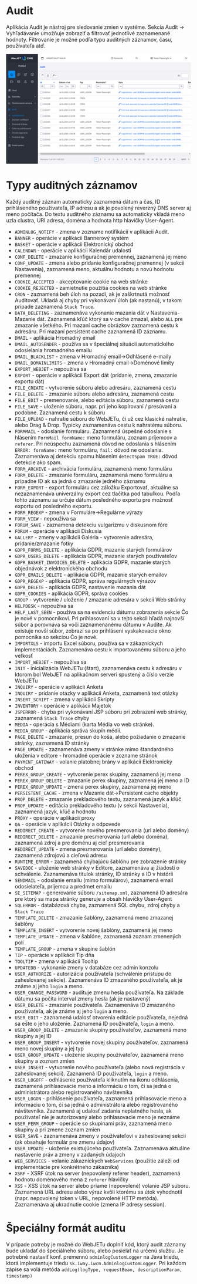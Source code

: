 # Audit

Aplikácia Audit je nástroj pre sledovanie zmien v systéme. Sekcia Audit -> Vyhľadávanie umožňuje zobraziť a filtrovať jednotlivé zaznamenané hodnoty.
Filtrovanie je možné podľa typu auditných záznamov, času, používateľa atď.

![](audit-search.png)

# Typy auditných záznamov

Každý auditný záznam automaticky zaznamená dátum a čas, ID prihláseného používateľa, IP adresu a ak je povolený reverzný DNS server aj meno počítača. Do textu auditného záznamu sa automaticky vkladá meno uzla clustra, URI adresa, doména a hodnota http hlavičky User-Agent.

- ```ADMINLOG_NOTIFY``` - zmena v zozname notifikácií v aplikácii Audit.
- ```BANNER``` - operácie v aplikácii Bannerový systém
- ```BASKET``` - operácie v aplikácii Elektronický obchod
- ```CALENDAR``` - operácie v aplikácii Kalendár udalostí
- ```CONF_DELETE``` - zmazanie konfiguračnej premennej, zaznamená jej meno
- ```CONF_UPDATE``` - zmena alebo pridanie konfiguračnej premennej (v sekcii Nastavenia), zaznamená meno, aktuálnu hodnotu a novú hodnotu premennej
- ```COOKIE_ACCEPTED``` - akceptovanie cookie na web stránke
- ```COOKIE_REJECTED``` - zamietnutie použitia cookies na web stránke
- ```CRON``` - zaznamená beh úloh na pozadí, ak je zaškrtnutá možnosť Auditovať. Ukladá aj chyby pri vykonávaní úloh (ak nastanú), v takom prípade zaznamená ```Stack Trace```.
- ```DATA_DELETING``` - zaznamenáva vykonanie mazania dát v Nastavenia-Mazanie dát. Zaznamená kľúč ktorý sa v cache zmazal, alebo ```ALL``` pre zmazanie všetkého. Pri mazaní cache obrázkov zaznamená cestu k adresáru. Pri mazaní persistent cache zaznamená ID záznamu.
- ```DMAIL``` - aplikácia Hromadný email
- ```DMAIL_AUTOSENDER``` - používa sa v špeciálnej situácii automatického odosielania hromadného emailu
- ```DMAIL_BLACKLIST``` - zmena v Hromadný email->Odhlásené e-maily
- ```DMAIL_DOMAINLIMITS``` - zmena v Hromadný email->Doménové limity
- ```EXPORT_WEBJET``` - nepoužíva sa
- ```EXPORT``` - operácie v aplikácii Export dát (pridanie, zmena, zmazanie exportu dát)
- ```FILE_CREATE``` - vytvorenie súboru alebo adresáru, zaznamená cestu
- ```FILE_DELETE``` - zmazanie súboru alebo adresáru, zaznamená cestu
- ```FILE_EDIT``` - premenovanie, alebo editácia súboru, zaznamená cestu
- ```FILE_SAVE``` - uloženie súboru, napr. pri jeho kopírovaní / presúvaní a podobne. Zaznamená cestu k súboru
- ```FILE_UPLOAD``` - nahratie súboru do WebJETu, či už cez klasické nahratie, alebo Drag & Drop. Typicky zaznamenáva cestu k nahratému súboru.
- ```FORMMAIL``` - odoslanie formuláru. Zaznamená úspešné odoslanie s hlásením ```FormMail formName:``` meno formuláru, zoznam príjemcov a ```referer```. Pri neúspechu zaznamená dôvod ne odoslania s hlásením ```ERROR: formName:``` meno formuláru, ```fail:``` dôvod ne odoslania. Zaznamenáva aj detekciu spamu hlásením ```detectSpam TRUE:``` dôvod detekcie ako spam.
- ```FORM_ARCHIVE``` - archivácia formuláru, zaznamená meno formuláru
- ```FORM_DELETE``` - zmazanie formuláru, zaznamená meno formuláru a prípadne ID ak sa jedná o zmazanie jedného záznamu
- ```FORM_EXPORT``` - export formuláru cez záložku Exportovať, aktuálne sa nezaznamenáva univerzálny export cez tlačítka pod tabuľkou. Podľa tohto záznamu sa určuje dátum posledného exportu pre možnosť exportu od posledného exportu.
- ```FORM_REGEXP``` - zmena v Formuláre->Regulárne výrazy
- ```FORM_VIEW``` - nepoužíva sa
- ```FORUM_SAVE``` - zaznamená detekciu vulgarizmu v diskusnom fóre
- ```FORUM``` - operácie v aplikácii Diskusia
- ```GALLERY``` - zmeny v aplikácii Galéria - vytvorenie adresára, pridanie/zmazanie fotky
- ```GDPR_FORMS_DELETE``` - aplikácia GDPR, mazanie starých formulárov
- ```GDPR_USERS_DELETE``` - aplikácia GDPR, mazanie starých používateľov
- ```GDPR_BASKET_INVOICES_DELETE``` - aplikácia GDPR, mazanie  starých objednávok z elektronického obchodu
- ```GDPR_EMAILS_DELETE``` - aplikácia GDPR, mazanie starých emailov
- ```GDPR_REGEXP``` - aplikácia GDPR, správa regulárnych výrazov
- ```GDPR_DELETE``` - aplikácia GDPR, nastavenie mazania dát
- ```GDPR_COOKIES``` - aplikácia GDPR, správa cookies
- ```GROUP``` - vytvorenie / uloženie / zmazanie adresára v sekcii Web stránky
- ```HELPDESK``` - nepoužíva sa
- ```HELP_LAST_SEEN``` - používa sa na evidenciu dátumu zobrazenia sekcie Čo je nové v pomocníkovi. Pri prihlasovaní sa v tejto sekcii hľadá najnovší súbor a porovnáva sa voči zaznamenanému dátumu v Audite. Ak existuje novší súbor, zobrazí sa po prihlásení vyskakovacie okno pomocníka so sekciou Čo je nové.
- ```IMPORTXLS``` - importu Excel súboru, používa sa v zákazníckych implementáciách. Zaznamenáva cestu k importovanému súboru a jeho veľkosť
- ```IMPORT_WEBJET``` - nepoužíva sa
- ```INIT``` - inicializácia WebJETu (štart), zaznamenáva cestu k adresáru v ktorom bol WebJET na aplikačnom serveri spustený a číslo verzie WebJETu
- ```INQUIRY``` - operácie v aplikácii Anketa
- ```INQUIRY``` - pridanie otázky v aplikácii Anketa, zaznamená text otázky
- ```INSERT_SCRIPT``` - zmena v aplikácii Skripty
- ```INVENTORY``` - operácie v aplikácii Majetok
- ```JSPERROR``` - chyba pri vykonávaní JSP súboru pri zobrazení web stránky, zaznamená ```Stack Trace``` chyby
- ```MEDIA``` - operácia s Médiami (karta Média vo web stránke).
- ```MEDIA_GROUP``` - aplikácia správa skupín médií.
- ```PAGE_DELETE``` - zmazanie, presun do koša, alebo požiadanie o zmazanie stránky, zaznamená ID stránky
- ```PAGE_UPDATE``` - zaznamenáva zmeny v stránke mimo štandardného uloženia v editore - hromadné operácie v zozname stránok
- ```PAYMENT_GATEWAY``` - volanie platobnej brány v aplikácii Elektronický obchod
- ```PEREX_GROUP_CREATE``` - vytvorenie perex skupiny, zaznamená jej meno
- ```PEREX_GROUP_DELETE``` - zmazanie perex skupiny, zaznamená jej meno a ID
- ```PEREX_GROUP_UPDATE``` - zmena perex skupiny, zaznamená jej meno
- ```PERSISTENT_CACHE``` - zmena v Mazanie dát->Persistent cache objekty
- ```PROP_DELETE``` - zmazanie prekladového textu, zaznamená jazyk a kľúč
- ```PROP_UPDATE``` - editácia prekladového textu (v sekcii Nastavenia), zaznamená jazyk, kľúč a hodnotu
- ```PROXY``` - operácie v aplikácii proxy
- ```QA``` - operácie v aplikácii Otázky a odpovede
- ```REDIRECT_CREATE``` - vytvorenie nového presmerovania (url alebo domény)
- ```REDIRECT_DELETE``` - zmazanie presmerovania (url alebo doména), zaznamená zdroj a pre doménu aj cieľ presmerovania
- ```REDIRECT_UPDATE``` - zmena presmerovania (url alebo domény), zaznamená zdrojovú a cieľovú adresu
- ```RUNTIME_ERROR``` - zaznamená chýbajúcu šablónu pre zobrazenie stránky
- ```SAVEDOC``` - uloženie web stránky v Editore, zaznamenáva aj žiadosti o schválenie. Zaznamenáva titulok stránky, ID stránky a ID v histórii
- ```SENDMAIL``` - odoslanie emailu (mimo formulárov), zaznamená email odosielateľa, príjemcu a predmet emailu
- ```SE_SITEMAP``` - generovanie súboru ```/sitemap.xml```, zaznamená ID adresára pre ktorý sa mapa stránky generuje a obsah hlavičky User-Agent
- ```SQLERROR``` - databázová chyba, zaznamená SQL chybu, zdroj chyby a ```Stack Trace```
- ```TEMPLATE_DELETE``` - zmazanie šablóny, zaznamená meno zmazanej šablóny
- ```TEMPLATE_INSERT``` - vytvorenie novej šablóny, zaznamená jej meno
- ```TEMPLATE_UPDATE``` - zmena v šablóne, zaznamená zoznam zmenených polí
- ```TEMPLATE_GROUP``` - zmena v skupine šablón
- ```TIP``` - operácie v aplikácii Tip dňa
- ```TOOLTIP``` - zmena v aplikácii Tooltip
- ```UPDATEDB``` - vykonanie zmeny v databáze cez admin konzolu
- ```USER_AUTHORIZE``` - autorizácia používateľa (schválenie prístupu do zaheslovanej sekcie). Zaznamenáva ID zmazaného používateľa, ak je známe aj jeho ```login``` a meno.
- ```USER_CHANGE_PASSWORD``` - audituje zmenu hesla používateľa. Na základe dátumu sa počíta interval zmeny hesla (ak je nastavený)
- ```USER_DELETE``` - zmazanie používateľa. Zaznamenáva ID zmazaného používateľa, ak je známe aj jeho ```login``` a meno.
- ```USER_EDIT``` - zaznamená udalosť otvorenia editácie používateľa, nejedná sa ešte o jeho uloženie. Zaznamená ID používateľa, ```login``` a meno.
- ```USER_GROUP_DELETE``` - zmazanie skupiny používateľov, zaznamená meno skupiny a jej ID
- ```USER_GROUP_INSERT``` - vytvorenie novej skupiny používateľov, zaznamená meno novej skupiny a jej typ
- ```USER_GROUP_UPDATE``` - uloženie skupiny používateľov, zaznamená meno skupiny a zoznam zmien
- ```USER_INSERT``` - vytvorenie nového používateľa (alebo nová registrácia v zaheslovanej sekcii). Zaznamená ID používateľa, ```login``` a meno.
- ```USER_LOGOFF``` - odhlásenie používateľa kliknutím na ikonu odhlásenia, zaznamená prihlasovacie meno a informáciu o tom, či sa jedná o administrátora alebo registrovaného návštevníka
- ```USER_LOGON``` - prihlásenie používateľa, zaznamená prihlasovacie meno a informáciu o tom, či sa jedná o administrátora alebo registrovaného návštevníka. Zaznamená aj udalosť zadania neplatného hesla, ak používateľ nie je autorizovaný alebo prihlasovacie meno je neznáme
- ```USER_PERM_GROUP``` - operácie so skupinami práv, zaznamená meno skupiny a pri zmene zoznam zmien
- ```USER_SAVE``` - zaznamenáva zmeny v používateľovi v zaheslovanej sekcii (ak obsahuje formulár pre zmenu údajov)
- ```USER_UPDATE``` - uloženie existujúceho používateľa. Zaznamenáva aktuálne nastavenie práv a zmeny v zadaných údajoch
- ```WEB_SERVICES``` - volanie zákazníckych ```WebServices``` (použitie záleži od implementácie pre konkrétneho zákazníka)
- ```XSRF``` - XSRF útok na server (nepovolený referer header), zaznamená hodnotu doménového mena z ```referer``` hlavičky
- ```XSS``` - XSS útok na server alebo priame (nepovolené) volanie JSP súboru. Zaznamená URL adresu alebo výraz kvôli ktorému sa útok vyhodnotil (napr. nepovolený token v URL, nepovolené HTTP metóda). Zaznamenáva aj ukradnutie cookie (zmena IP adresy session).

# Špeciálny formát auditu

V prípade potreby je možné do WebJETu doplniť kód, ktorý audit záznamy bude ukladať do špeciálneho súboru, alebo posielať na určenú službu. Je potrebné nastaviť konf. premennú ```adminlogCustomLogger``` na Java triedu, ktorá implementuje triedu ```sk.iway.iwcm.AdminlogCustomLogger```. Pri každom zápise sa volá metóda ```addLog(logType, requestBean, descriptionParam, timestamp)```

